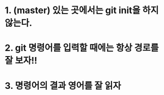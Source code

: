 # 1. (master) 있는 곳에서는 git init을 하지 않는다.

# 2. git 명령어를 입력할 때에는 항상 경로를 잘 보자!!

# 3. 명령어의 결과 영어를 잘 읽자

